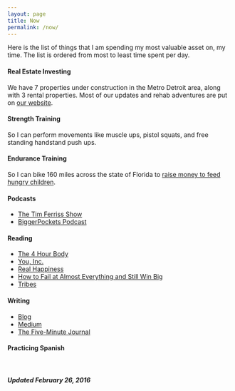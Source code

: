 ```yaml
---
layout: page
title: Now
permalink: /now/
---
```

Here is the list of things that I am spending my most valuable asset on, my time. The list is ordered from most to least time spent per day.

#### Real Estate Investing
We have 7 properties under construction in the Metro Detroit area, along with 3 rental properties. Most of our updates and rehab adventures are put on [our website](http://blackcombequity.com/).

#### Strength Training
So I can perform movements like muscle ups, pistol squats, and free standing handstand push ups.

#### Endurance Training
So I can bike 160 miles across the state of Florida to [raise money to feed hungry children](http://panfloridachallenge.racepartner.com/Fundraising/armueller).

#### Podcasts
- [The Tim Ferriss Show](http://fourhourworkweek.com/podcast/)
- [BiggerPockets Podcast](https://www.biggerpockets.com/renewsblog/category/podcast/)

#### Reading
- [The 4 Hour Body](http://www.amazon.com/Hour-Body-Uncommon-Incredible-Superhuman/dp/030746363X)
- [You, Inc.](http://www.amazon.com/You-Inc-Selling-Yourself-Business/dp/0446695815)
- [Real Happiness](http://www.amazon.com/Real-Happiness-Meditation-28-Day-Program/dp/0761159258)
- [How to Fail at Almost Everything and Still Win Big](http://www.amazon.com/How-Fail-Almost-Everything-Still/dp/1591847745)
- [Tribes](http://www.amazon.com/Tribes-We-Need-You-Lead/dp/1591842336)

#### Writing
- [Blog](http://armueller.github.io/)
- [Medium](https://medium.com/@AustinRMueller)
- [The Five-Minute Journal](http://www.fiveminutejournal.com/)

#### Practicing Spanish
<br>

##### Updated February 26, 2016
